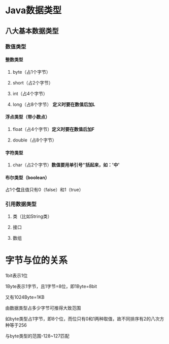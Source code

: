 # Java数据类型

## 八大基本数据类型

### 数值类型

#### 整数类型

1. byte（占1个字节）

2. short（占2个字节）

3. int（占4个字节）

4. long（占8个字节）  **定义时要在数值后加L**

#### 浮点类型（带小数点）

1. float（占4个字节）**定义时要在数值后加F**

2. double（占8个字节）

#### 字符类型

1. char（占2个字节）**数值要用单引号‘‘括起来，如：'中'**

#### 布尔类型（boolean）

占1个**位**且值只有0（false）和1（true）

### 引用数据类型

1. 类（比如String类）

2. 接口

3. 数组
   
   

# 字节与位的关系

1bit表示1位

1Byte表示1字节，且1字节=8位，即1Byte=8bit

又有1024Byte=1KB



由数据类型占多少字节可推得大致范围

如byte类型占1字节，即8个位，而位只有0和1两种取值，故不同排序有2的八次方种等于256

与byte类型的范围-128~127匹配
